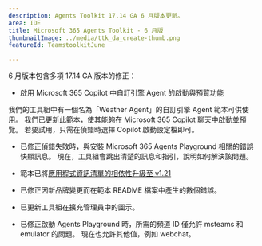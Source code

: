 ```yaml
---
description: Agents Toolkit 17.14 GA 6 月版本更新。
area: IDE
title: Microsoft 365 Agents Toolkit - 6 月版
thumbnailImage: ../media/ttk_da_create-thumb.png
featureId: TeamstoolkitJune

---
```



6 月版本包含多項 17.14 GA 版本的修正：

- 啟用 Microsoft 365 Copilot 中自訂引擎 Agent 的啟動與預覽功能

我們的工具組中有一個名為「Weather Agent」的自訂引擎 Agent 範本可供使用。 我們已更新此範本，使其能夠在 Microsoft 365 Copilot 聊天中啟動並預覽。 若要試用，只需在偵錯時選擇 Copilot 啟動設定檔即可。 

- 已修正偵錯失敗時，與安裝 Microsoft 365 Agents Playground 相關的錯誤快顯訊息。 現在，工具組會跳出清楚的訊息和指引，說明如何解決該問題。

- 範本已將[應用程式資訊清單的相依性升級至 v1.21](https://developer.microsoft.com/json-schemas/teams/v1.22/MicrosoftTeams.schema.json)

- 已修正因新品牌變更而在範本 README 檔案中產生的數個錯誤。

- 已更新工具組在擴充管理員中的圖示。

- 已修正啟動 Agents Playground 時，所需的頻道 ID 僅允許 msteams 和 emulator 的問題。 現在也允許其他值，例如 webchat。
